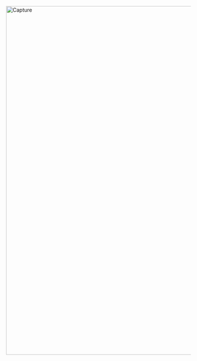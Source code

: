 <img width="949" alt="Capture" src="https://github.com/umarkhan0/3Const-UI/assets/125694026/fb07fa2f-9ebb-47aa-bb52-e7aab6c4b9e8">
